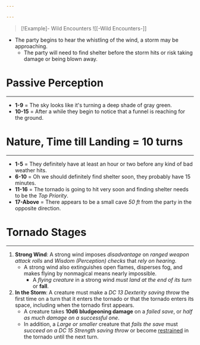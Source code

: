 ```yaml
---

---
```


> [!Example]- Wild Encounters
> ![[-Wild Encounters-]]
- The party begins to hear the whistling of the wind, a storm may be approaching.
	- The party will need to find shelter before the storm hits or risk taking damage or being blown away.

# Passive Perception
---
- **1-9** = The sky looks like it's turning a deep shade of gray green.
- **10-15** = After a while they begin to notice that a funnel is reaching for the ground. 

# Nature, Time till Landing = 10 turns
---
- **1-5** = They definitely have at least an hour or two before any kind of bad weather hits. 
- **6-10** = Oh we should definitely find shelter soon, they probably have 15 minutes.
- **11-16** = The tornado is going to hit very soon and finding shelter needs to be the *Top Priority*.
- **17-Above** = There appears to be a small cave *50 ft* from the party in the opposite direction.

# Tornado Stages
---
1. **Strong Wind**: A strong wind imposes *disadvantage* on *ranged weapon attack rolls* and *Wisdom (Perception) checks* that *rely on hearing*.
	- A strong wind also extinguishes open flames, disperses fog, and makes flying by nonmagical means nearly impossible. 
		- A *flying creature* in a strong wind *must land at the end of its turn* or **fall**.
2. **In the Storm**: A creature must make a *DC 13 Dexterity saving throw* the first time on a turn that it enters the tornado or that the tornado enters its space, including when the tornado first appears. 
	- A creature takes **10d6 bludgeoning damage** on a *failed save*, or *half as much damage on a successful one*. 
	- In addition, a *Large or smaller* creature that *fails the save* must *succeed on a DC 15 Strength saving throw* or become [restrained](https://roll20.net/compendium/dnd5e/Conditions#toc_12) in the tornado until the next turn.
